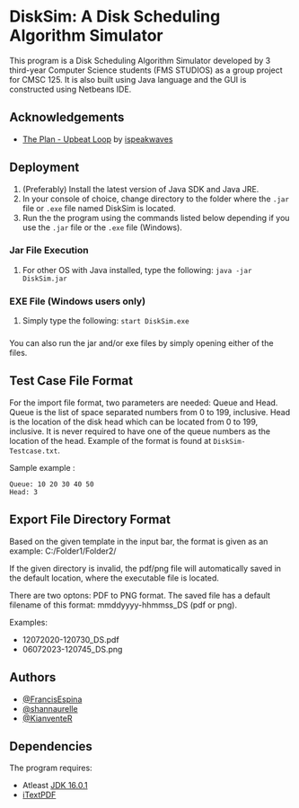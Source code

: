# DiskSim: A Disk Scheduling Algorithm Simulator

This program is a Disk Scheduling Algorithm Simulator developed by 3 third-year Computer Science students (FMS STUDIOS) as a group project for CMSC 125. It is also built using Java language and the GUI is constructed using Netbeans IDE.

## Acknowledgements

 - [The Plan - Upbeat Loop](https://freesound.org/s/384947/) by [ispeakwaves](https://freesound.org/people/ispeakwaves/)


## Deployment

1. (Preferably) Install the latest version of Java SDK and Java JRE. 
2. In your console of choice, change directory to the folder where the `.jar` file or `.exe` file named DiskSim is located. 
3. Run the the program using the commands listed below depending if you use the `.jar` file or the `.exe` file (Windows).

### Jar File Execution
1. For other OS with Java installed, type the following: `java -jar DiskSim.jar`

### EXE File (Windows users only)
1. Simply type the following: `start DiskSim.exe`

###
You can also run the jar and/or exe files by simply opening either of the files.


## Test Case File Format

For the import file format, two parameters are needed: Queue and Head. Queue is the list of space separated numbers from 0 to 199, inclusive. Head is the location of the disk head which can be located from 0 to 199, inclusive. It is never required to have one of the queue numbers as the location of the head. Example of the format is found at `DiskSim-Testcase.txt`.

Sample example :
```
Queue: 10 20 30 40 50
Head: 3
```

## Export File Directory Format

Based on the given template in the input bar, the format is given as
an example: C:/Folder1/Folder2/

If the given directory is invalid, the pdf/png file will automatically saved in the default location, where the executable file is located.

There are two optons: PDF to PNG format. The saved file has a default
filename of this format: mmddyyyy-hhmmss_DS (pdf or png).

Examples:
- 12072020-120730_DS.pdf
- 06072023-120745_DS.png

## Authors

- [@FrancisEspina](https://github.com/FrancisEspina)
- [@shannaurelle](https://github.com/shannaurelle)
- [@KianventeR](https://github.com/KianventeR)


## Dependencies

The program requires:

- Atleast [JDK 16.0.1](https://www.oracle.com/java/technologies/javase/jdk18-archive-downloads.html)
- [iTextPDF](https://github.com/itext/itextpdf/releases?after=5.5.13.2)
